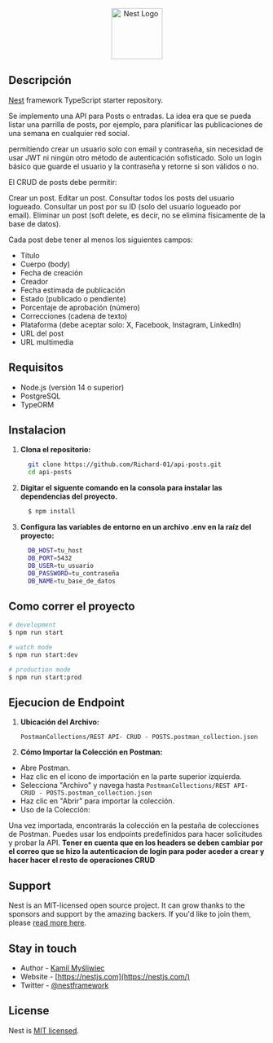 <p align="center">
  <a href="http://nestjs.com/" target="blank"><img src="https://nestjs.com/img/logo-small.svg" width="100" alt="Nest Logo" /></a>
</p>

[circleci-image]: https://img.shields.io/circleci/build/github/nestjs/nest/master?token=abc123def456
[circleci-url]: https://circleci.com/gh/nestjs/nest

## Descripción

[Nest](https://github.com/nestjs/nest) framework TypeScript starter repository.

Se implemento una API para Posts o entradas. La idea era que se pueda listar una parrilla de posts, por ejemplo, para planificar las publicaciones de una semana en cualquier red social.

permitiendo crear un usuario solo con email y contraseña, sin necesidad de usar JWT ni ningún otro método de autenticación sofisticado. Solo un login básico que guarde el usuario y la contraseña y retorne si son válidos o no.

El CRUD de posts debe permitir:

Crear un post.
Editar un post.
Consultar todos los posts del usuario logueado.
Consultar un post por su ID (solo del usuario logueado por email).
Eliminar un post (soft delete, es decir, no se elimina físicamente de la base de datos).

Cada post debe tener al menos los siguientes campos:
  - Título
  - Cuerpo (body)
  - Fecha de creación
  - Creador
  - Fecha estimada de publicación
  - Estado (publicado o pendiente)
  - Porcentaje de aprobación (número)
  - Correcciones (cadena de texto)
  - Plataforma (debe aceptar solo: X, Facebook, Instagram, LinkedIn)
  - URL del post
  - URL multimedia

## Requisitos

- Node.js (versión 14 o superior)
- PostgreSQL
- TypeORM

## Instalacion

1. **Clona el repositorio:**
    ```bash
      git clone https://github.com/Richard-01/api-posts.git
      cd api-posts
    ```

2. **Digitar el siguente comando en la consola para instalar las dependencias del proyecto.**
    ```bash
      $ npm install 
    ```

3. **Configura las variables de entorno en un archivo .env en la raíz del proyecto:**
    ```bash
      DB_HOST=tu_host
      DB_PORT=5432
      DB_USER=tu_usuario
      DB_PASSWORD=tu_contraseña
      DB_NAME=tu_base_de_datos
    ```



## Como correr el proyecto

```bash
# development
$ npm run start

# watch mode
$ npm run start:dev

# production mode
$ npm run start:prod
```

## Ejecucion de Endpoint

1. **Ubicación del Archivo:**

    `PostmanCollections/REST API- CRUD - POSTS.postman_collection.json`

2. **Cómo Importar la Colección en Postman:**

- Abre Postman.
- Haz clic en el icono de importación en la parte superior izquierda.
- Selecciona "Archivo" y navega hasta  `PostmanCollections/REST API- CRUD - POSTS.postman_collection.json`
- Haz clic en "Abrir" para importar la colección.
- Uso de la Colección:

Una vez importada, encontrarás la colección en la pestaña de colecciones de Postman.
Puedes usar los endpoints predefinidos para hacer solicitudes y probar la API. **Tener en cuenta que en los headers se deben cambiar por el correo que se hizo la autenticacion de login para poder aceder a crear y hacer hacer el resto de operaciones CRUD**

## Support

Nest is an MIT-licensed open source project. It can grow thanks to the sponsors and support by the amazing backers. If you'd like to join them, please [read more here](https://docs.nestjs.com/support).

## Stay in touch

- Author - [Kamil Myśliwiec](https://kamilmysliwiec.com)
- Website - [https://nestjs.com](https://nestjs.com/)
- Twitter - [@nestframework](https://twitter.com/nestframework)

## License

Nest is [MIT licensed](LICENSE).
